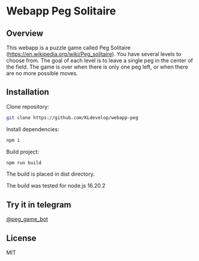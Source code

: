 # Webapp Peg Solitaire

## Overview

This webapp is a puzzle game called Peg Solitaire (https://en.wikipedia.org/wiki/Peg_solitaire).
You have several levels to choose from. The goal of each level is to leave a single peg in the center of the field. 
The game is over when there is only one peg left, or when there are no more possible moves.

## Installation

Clone repository:
```sh
git clone https://github.com/KLdevelop/webapp-peg
```
Install dependencies:
```sh
npm i
```
Build project:
```sh
npm run build
```
The build is placed in dist directory.

The build was tested for node.js 16.20.2

## Try it in telegram

[@peg_game_bot](https://t.me/peg_game_bot)

## License

MIT
